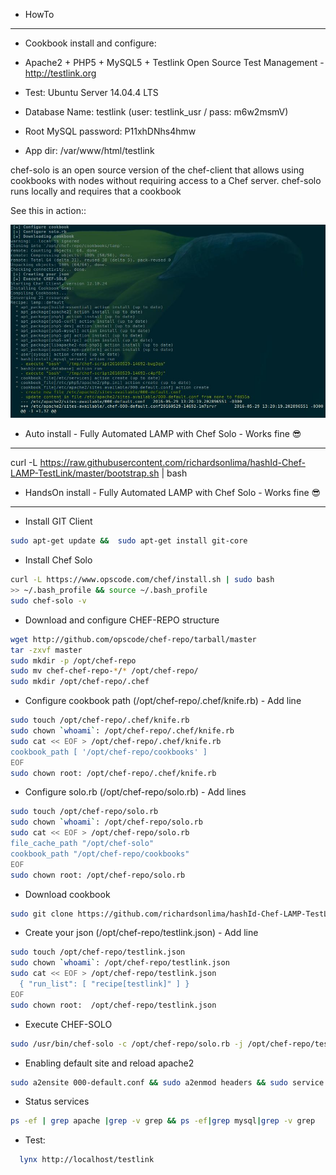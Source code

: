 * HowTo
------------
* Cookbook install and configure:
* Apache2 + PHP5 + MySQL5 + Testlink Open Source Test Management - http://testlink.org

* Test: Ubuntu Server 14.04.4 LTS
* Database Name: testlink (user: testlink_usr / pass: m6w2msmV)
* Root MySQL password: P11xhDNhs4hmw
* App dir: /var/www/html/testlink



chef-solo is an open source version of the chef-client that allows using cookbooks with nodes
without requiring access to a Chef server.
chef-solo runs locally and requires that a cookbook

See this in action::

![alt tag](https://raw.githubusercontent.com/richardsonlima/hashId-Chef-LAMP-TestLink/master/images/running-001.jpg)


- Auto install - Fully Automated LAMP with Chef Solo - Works fine :sunglasses:
------------
curl -L https://raw.githubusercontent.com/richardsonlima/hashId-Chef-LAMP-TestLink/master/bootstrap.sh | bash


- HandsOn install - Fully Automated LAMP with Chef Solo - Works fine :sunglasses:
------------

* Install GIT Client
``` bash
sudo apt-get update &&  sudo apt-get install git-core
```

* Install Chef Solo
``` bash
curl -L https://www.opscode.com/chef/install.sh | sudo bash
>> ~/.bash_profile && source ~/.bash_profile
sudo chef-solo -v
```

* Download and configure CHEF-REPO structure
``` bash
wget http://github.com/opscode/chef-repo/tarball/master
tar -zxvf master
sudo mkdir -p /opt/chef-repo
sudo mv chef-chef-repo-*/* /opt/chef-repo/
sudo mkdir /opt/chef-repo/.chef
```

* Configure cookbook path (/opt/chef-repo/.chef/knife.rb) - Add line
``` bash
sudo touch /opt/chef-repo/.chef/knife.rb
sudo chown `whoami`: /opt/chef-repo/.chef/knife.rb
sudo cat << EOF > /opt/chef-repo/.chef/knife.rb
cookbook_path [ '/opt/chef-repo/cookbooks' ]
EOF
sudo chown root: /opt/chef-repo/.chef/knife.rb
```

* Configure solo.rb (/opt/chef-repo/solo.rb) - Add lines
``` bash
sudo touch /opt/chef-repo/solo.rb
sudo chown `whoami`: /opt/chef-repo/solo.rb
sudo cat << EOF > /opt/chef-repo/solo.rb
file_cache_path "/opt/chef-solo"
cookbook_path "/opt/chef-repo/cookbooks"
EOF
sudo chown root: /opt/chef-repo/solo.rb
```

* Download cookbook
``` bash
sudo git clone https://github.com/richardsonlima/hashId-Chef-LAMP-TestLink.git -l /opt/chef-repo/cookbooks/testlink
```

* Create your json (/opt/chef-repo/testlink.json) - Add line
``` bash
sudo touch /opt/chef-repo/testlink.json
sudo chown `whoami`: /opt/chef-repo/testlink.json
sudo cat << EOF > /opt/chef-repo/testlink.json
  { "run_list": [ "recipe[testlink]" ] }
EOF
sudo chown root:  /opt/chef-repo/testlink.json
```

* Execute CHEF-SOLO
``` bash
sudo /usr/bin/chef-solo -c /opt/chef-repo/solo.rb -j /opt/chef-repo/testlink.json
```

* Enabling default site and reload apache2
``` bash
sudo a2ensite 000-default.conf && sudo a2enmod headers && sudo service apache2 reload
```

* Status services
``` bash
ps -ef | grep apache |grep -v grep && ps -ef|grep mysql|grep -v grep
```   

* Test:
``` bash
  lynx http://localhost/testlink
```
